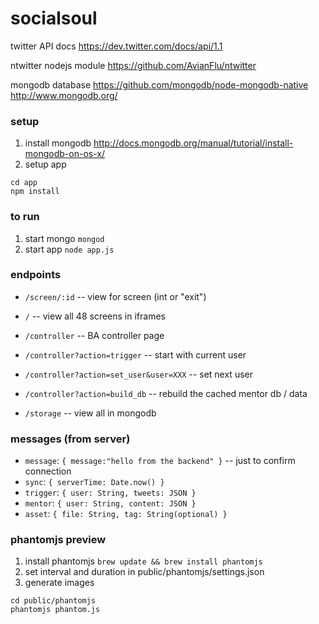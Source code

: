 socialsoul
==========

twitter API docs
https://dev.twitter.com/docs/api/1.1

ntwitter nodejs module
https://github.com/AvianFlu/ntwitter

mongodb database
https://github.com/mongodb/node-mongodb-native
http://www.mongodb.org/



### setup

1. install mongodb http://docs.mongodb.org/manual/tutorial/install-mongodb-on-os-x/
2. setup app
```
cd app
npm install
```


### to run
1. start mongo ```mongod```
2. start app ```node app.js```



### endpoints

* ```/screen/:id``` -- view for screen (int or "exit")
* ```/``` -- view all 48 screens in iframes

* ```/controller``` -- BA controller page

* ```/controller?action=trigger``` -- start with current user
* ```/controller?action=set_user&user=XXX``` -- set next user
* ```/controller?action=build_db``` -- rebuild the cached mentor db / data

* ```/storage``` -- view all in mongodb


### messages (from server)

* `message`: `{ message:"hello from the backend" }` -- just to confirm connection
* `sync`: `{ serverTime: Date.now() }`
* `trigger`: `{ user: String, tweets: JSON }`
* `mentor`: `{ user: String, content: JSON }`
* `asset`: `{ file: String, tag: String(optional) }`



### phantomjs preview


1. install phantomjs `brew update && brew install phantomjs`
2. set interval and duration in public/phantomjs/settings.json
3. generate images
```
cd public/phantomjs
phantomjs phantom.js
```



